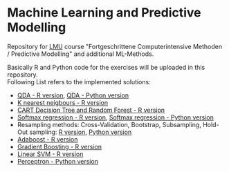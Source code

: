 # Machine Learning and Predictive Modelling
Repository for [LMU](https://www.compstat.statistik.uni-muenchen.de/) course "Fortgeschrittene Computerintensive Methoden / Predictive Modelling" and additional ML-Methods.

Basically R and Python code for the exercises will be uploaded in this repository.  
Following List refers to the implemented solutions:
* [QDA - R version](https://github.com/ptl93/MachineLearning_PredictiveModelling/blob/master/exercise1/exercise1_qda.R), [QDA - Python version](https://github.com/ptl93/MachineLearning_PredictiveModelling/blob/master/exercise1/exercise1_qda.ipynb)
* [K nearest neigbours - R version](https://github.com/ptl93/MachineLearning_PredictiveModelling/blob/master/exercise1/k_nearest_neighbors.R)
* [CART Decision Tree and Random Forest - R version](https://github.com/ptl93/MachineLearning_PredictiveModelling/blob/master/exercise2/CART_RandomForest.R)
* [Softmax regression - R version](https://github.com/ptl93/MachineLearning_PredictiveModelling/blob/master/exercise3/softmax_regression.R), [Softmax regression - Python version](https://github.com/ptl93/MachineLearning_PredictiveModelling/blob/master/exercise3/softmax_regression.py)
* Resampling methods: Cross-Validation, Bootstrap, Subsampling, Hold-Out sampling: [R version](https://github.com/ptl93/MachineLearning_PredictiveModelling/blob/master/exercise3/resampling_methods.R), [Python version](https://github.com/ptl93/MachineLearning_PredictiveModelling/blob/master/exercise3/resampling_methods.py)
* [Adaboost - R version](https://github.com/ptl93/MachineLearning_PredictiveModelling/blob/master/exercise4/adaboost.R)
* [Gradient Boosting - R version](https://github.com/ptl93/MachineLearning_PredictiveModelling/blob/master/exercise5/GradientBoosting.R)
* [Linear SVM - R version](https://github.com/ptl93/MachineLearning_PredictiveModelling/blob/master/exercise6/linearSVM.R)
* [Perceptron - Python version](https://github.com/ptl93/MachineLearning_PredictiveModelling/blob/master/extra_ml/perceptron.ipynb)
